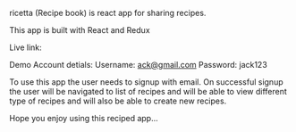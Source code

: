 ricetta (Recipe book) is react app for sharing recipes.

This app is built with React and Redux

Live link: 

Demo Account detials: Username: ack@gmail.com Password: jack123

To use this app the user needs to signup with email. On successful signup the user will be navigated to list of recipes and will be able to view different type of recipes and will also be able to create new recipes.

Hope you enjoy using this reciped app...